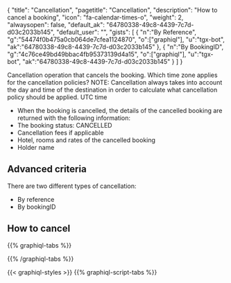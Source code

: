 {
"title": "Cancellation",
"pagetitle": "Cancellation",
"description": "How to cancel a booking",
"icon": "fa-calendar-times-o",
"weight": 2,
"alwaysopen": false,
"default_ak": "64780338-49c8-4439-7c7d-d03c2033b145",
"default_user": "",
"gists": [
    {
        "n":"By Reference",
        "g":"54474f0b475a0cb064de7cfea1124870",
        "o":["graphiql"],
        "u":"tgx-bot",
        "ak":"64780338-49c8-4439-7c7d-d03c2033b145"
    },
    {
        "n":"By BookingID",
        "g":"4c76ce49bd49bbac4fb95373139d4a15",
        "o":["graphiql"],
        "u":"tgx-bot",
        "ak":"64780338-49c8-4439-7c7d-d03c2033b145"
    }
        ]
}

Cancellation operation that cancels the booking.
Which time zone applies for the cancellation policies?
NOTE: Cancellation always takes into account the day and time of the destination in order to calculate what cancellation policy should be applied.
UTC time

- When the booking is cancelled, the details of the cancelled booking are returned with the following information:
- The booking status: CANCELLED
- Cancellation fees if applicable
- Hotel, rooms and rates of the cancelled booking
- Holder name

## Advanced criteria
There are two different types of cancellation:
* By reference
* By bookingID

## How to cancel 
{{% graphiql-tabs %}}

{{% /graphiql-tabs %}}

{{< graphiql-styles >}}
{{% graphiql-script-tabs %}}